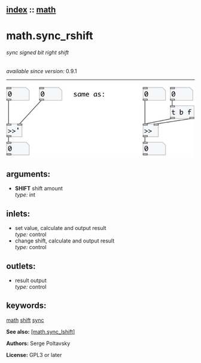 [index](index.html) :: [math](category_math.html)
---

# math.sync_rshift

###### sync signed bit right shift

*available since version:* 0.9.1

---




[![example](../examples/img/math.sync_rshift.jpg)](../examples/pd/math.sync_rshift.pd)



## arguments:

* **SHIFT**
shift amount<br>
_type:_ int<br>







## inlets:

* set value, calculate and output result<br>
_type:_ control
* change shift, calculate and output result<br>
_type:_ control



## outlets:

* result output<br>
_type:_ control



## keywords:

[math](keywords/math.html)
[shift](keywords/shift.html)
[sync](keywords/sync.html)



**See also:**
[\[math.sync_lshift\]](math.sync_lshift.html)




**Authors:** Serge Poltavsky




**License:** GPL3 or later





